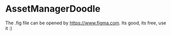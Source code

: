 # AssetManagerDoodle

The .fig file can be opened by https://www.figma.com. Its good, its free, use it :)